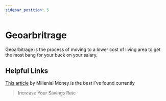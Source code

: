```yaml
---
sidebar_position: 5
---
```


# Geoarbritrage

Geoarbitrage is the process of moving to a lower cost of living area to get the most bang for your buck on your salary.

## Helpful Links

[This article](https://millennialmoney.com/geoarbitrage/) by Millenial Money is the best I've found currently

>Increase Your Savings Rate